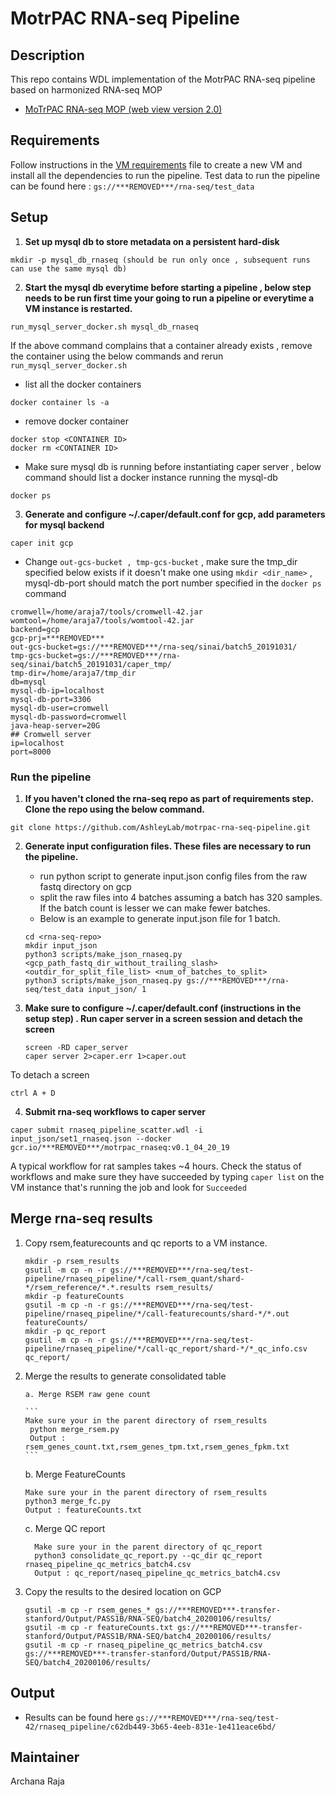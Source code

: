 MotrPAC RNA-seq Pipeline
=================================================
Description
-------------------------------------------------
This repo contains WDL implementation of the MotrPAC RNA-seq pipeline based on harmonized RNA-seq MOP
* [MoTrPAC RNA-seq MOP (web view version 2.0)](https://docs.google.com/document/d/e/2PACX-1vRFurZraZfxfMd5BWfIQEnETlalDNjQPyMjS7TCTgc3MMlMtB_-tmJfEK7lmRV7GD30I7R9-ISX3kuM/pub)

Requirements
--------------------------------------------------
Follow instructions in the [VM requirements](https://github.com/AshleyLab/motrpac-rna-seq-pipeline/blob/pipeline_test/vm_requirements.txt) file to create a new VM and install all the dependencies to run the pipeline. Test data to run the pipeline can be found here : `gs://***REMOVED***/rna-seq/test_data`

Setup
--------------------------------------------------
1. **Set up mysql db to store metadata on a persistent hard-disk**
```
mkdir -p mysql_db_rnaseq (should be run only once , subsequent runs can use the same mysql db)
```

2. **Start the mysql db everytime before starting a pipeline , below step needs to be run first time your going to run a pipeline or everytime a VM instance is restarted.**


```
run_mysql_server_docker.sh mysql_db_rnaseq
```
If the above command complains that a container already exists , remove the container using the below commands and rerun `run_mysql_server_docker.sh`
 
* list all the docker containers
 ```
 docker container ls -a
 ```
* remove docker container
```
docker stop <CONTAINER ID>
docker rm <CONTAINER ID>
```
* Make sure mysql db is running before instantiating caper server , below command should list a docker instance running the mysql-db
 ```
 docker ps
 ```
 
3. **Generate and configure ~/.caper/default.conf for gcp, add parameters for mysql backend** 
```
caper init gcp
```
* Change `out-gcs-bucket , tmp-gcs-bucket` , make sure the tmp_dir specified below exists if it doesn't make one using `mkdir <dir_name>` , mysql-db-port should match the port number specified in the `docker ps` command

```
cromwell=/home/araja7/tools/cromwell-42.jar
womtool=/home/araja7/tools/womtool-42.jar
backend=gcp
gcp-prj=***REMOVED***
out-gcs-bucket=gs://***REMOVED***/rna-seq/sinai/batch5_20191031/
tmp-gcs-bucket=gs://***REMOVED***/rna-seq/sinai/batch5_20191031/caper_tmp/
tmp-dir=/home/araja7/tmp_dir
db=mysql
mysql-db-ip=localhost
mysql-db-port=3306
mysql-db-user=cromwell
mysql-db-password=cromwell
java-heap-server=20G
## Cromwell server
ip=localhost
port=8000

```

### Run the pipeline

1. **If you haven't cloned the rna-seq repo as part of requirements step. Clone the repo using the below command.**
```
git clone https://github.com/AshleyLab/motrpac-rna-seq-pipeline.git 
```
2. **Generate input configuration files. These files are necessary to run the pipeline.**

    * run python script to generate input.json config files from the raw fastq directory on gcp
	* split the raw files into 4 batches assuming a batch has 320 samples. If the batch count is lesser we can make fewer batches.
	* Below is an example to generate input.json file for 1 batch.
	
	```
	cd <rna-seq-repo>   
   mkdir input_json
   python3 scripts/make_json_rnaseq.py <gcp_path_fastq_dir_without_trailing_slash> <outdir_for_split_file_list> <num_of_batches_to_split>
   python3 scripts/make_json_rnaseq.py gs://***REMOVED***/rna-seq/test_data input_json/ 1
   
   ```
	
3. **Make sure to configure ~/.caper/default.conf (instructions in the setup step) . Run caper server in a screen session and detach the screen**

	```
	screen -RD caper_server
	caper server 2>caper.err 1>caper.out

	```
 To detach a screen
 ```
 ctrl A + D
 ```	    
4. **Submit rna-seq workflows to caper server**

 ```
 caper submit rnaseq_pipeline_scatter.wdl -i input_json/set1_rnaseq.json --docker gcr.io/***REMOVED***/motrpac_rnaseq:v0.1_04_20_19
 ```
 A typical workflow for rat samples takes ~4 hours. Check the status of workflows and make sure they have succeeded by typing `caper list` on the VM instance that's running the job and look for `Succeeded`
 
Merge rna-seq results
-------------------------------------------------

1. Copy rsem,featurecounts and qc reports to a VM instance.

   ```
   mkdir -p rsem_results
   gsutil -m cp -n -r gs://***REMOVED***/rna-seq/test-pipeline/rnaseq_pipeline/*/call-rsem_quant/shard-*/rsem_reference/*.*.results rsem_results/
   mkdir -p featureCounts
   gsutil -m cp -n -r gs://***REMOVED***/rna-seq/test-pipeline/rnaseq_pipeline/*/call-featurecounts/shard-*/*.out featureCounts/
   mkdir -p qc_report
   gsutil -m cp -n -r gs://***REMOVED***/rna-seq/test-pipeline/rnaseq_pipeline/*/call-qc_report/shard-*/*_qc_info.csv qc_report/
   ```
   
2. Merge the results to generate consolidated table
	   
	   a. Merge RSEM raw gene count
	   
	   ```
	   Make sure your in the parent directory of rsem_results 
		python merge_rsem.py
		Output : rsem_genes_count.txt,rsem_genes_tpm.txt,rsem_genes_fpkm.txt
       ```
      
      b. Merge FeatureCounts
      
      ```
      Make sure your in the parent directory of rsem_results 
      python3 merge_fc.py 
      Output : featureCounts.txt
      ```
      
      c. Merge QC report
         
         Make sure your in the parent directory of qc_report
         python3 consolidate_qc_report.py --qc_dir qc_report rnaseq_pipeline_qc_metrics_batch4.csv
         Output : qc_report/naseq_pipeline_qc_metrics_batch4.csv
3. Copy the results to the desired location on GCP

	```
	gsutil -m cp -r rsem_genes_* gs://***REMOVED***-transfer-stanford/Output/PASS1B/RNA-SEQ/batch4_20200106/results/
	gsutil -m cp -r featureCounts.txt gs://***REMOVED***-transfer-stanford/Output/PASS1B/RNA-SEQ/batch4_20200106/results/
	gsutil -m cp -r rnaseq_pipeline_qc_metrics_batch4.csv gs://***REMOVED***-transfer-stanford/Output/PASS1B/RNA-SEQ/batch4_20200106/results/
	```


Output
---------------------------------------------------

* Results can be found here `gs://***REMOVED***/rna-seq/test-42/rnaseq_pipeline/c62db449-3b65-4eeb-831e-1e411eace6bd/`

Maintainer
----------------------------------------------------
Archana Raja




